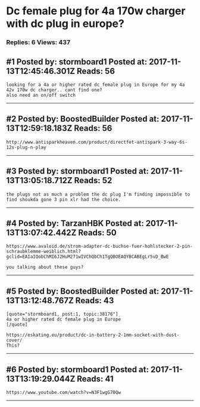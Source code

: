# Dc female plug for 4a 170w charger with dc plug in europe?

### Replies: 6 Views: 437

## \#1 Posted by: stormboard1 Posted at: 2017-11-13T12:45:46.301Z Reads: 56

```
looking for a 4a or higher rated dc female plug in Europe for my 4a 42v 170w dc charger.. cant find one?
also need an on/off switch
```

---
## \#2 Posted by: BoostedBuilder Posted at: 2017-11-13T12:59:18.183Z Reads: 56

```
http://www.antisparkheaven.com/product/directfet-antispark-3-way-6s-12s-plug-n-play
```

---
## \#3 Posted by: stormboard1 Posted at: 2017-11-13T13:05:18.712Z Reads: 52

```
the plugs not as much a problem the dc plug I'm finding impossible to find shoukda gone 3 pin xlr had the choice.
```

---
## \#4 Posted by: TarzanHBK Posted at: 2017-11-13T13:07:42.442Z Reads: 50

```
https://www.avaloid.de/strom-adapter-dc-buchse-fuer-hohlstecker-2-pin-schraubklemme-weiblich.html?gclid=EAIaIQobChMI6J2HuM271wIVChQbCh1TgQBOEAQYBCABEgLr5vD_BwE

you talking about these guys?
```

---
## \#5 Posted by: BoostedBuilder Posted at: 2017-11-13T13:12:48.767Z Reads: 43

```
[quote="stormboard1, post:1, topic:38176"]
4a or higher rated dc female plug in Europe
[/quote]

https://eskating.eu/product/dc-in-battery-2-1mm-socket-with-dust-cover/
This?
```

---
## \#6 Posted by: stormboard1 Posted at: 2017-11-13T13:19:29.044Z Reads: 41

```
https://www.youtube.com/watch?v=N3F1wgG70Qw
```

---
